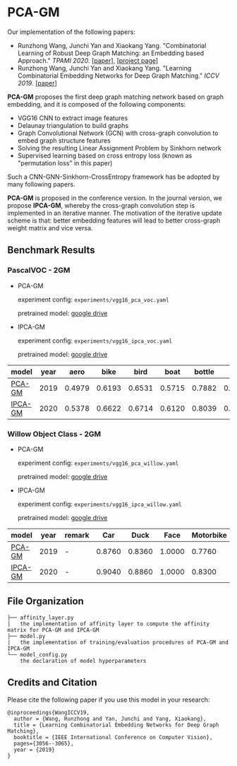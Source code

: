# PCA-GM

Our implementation of the following papers:
* Runzhong Wang, Junchi Yan and Xiaokang Yang. "Combinatorial Learning of Robust Deep Graph Matching: an Embedding based Approach." _TPAMI 2020_.
    [[paper]](https://ieeexplore.ieee.org/abstract/document/9128045/), [[project page]](https://thinklab.sjtu.edu.cn/IPCA_GM.html)
* Runzhong Wang, Junchi Yan and Xiaokang Yang. "Learning Combinatorial Embedding Networks for Deep Graph Matching." _ICCV 2019_. 
  [[paper]](http://openaccess.thecvf.com/content_ICCV_2019/papers/Wang_Learning_Combinatorial_Embedding_Networks_for_Deep_Graph_Matching_ICCV_2019_paper.pdf)


**PCA-GM** proposes the first deep graph matching network based on graph embedding, and it is composed of the following components:
* VGG16 CNN to extract image features
* Delaunay triangulation to build graphs
* Graph Convolutional Network (GCN) with cross-graph convolution to embed graph structure features
* Solving the resulting Linear Assignment Problem by Sinkhorn network
* Supervised learning based on cross entropy loss (known as "permutation loss" in this paper)

Such a CNN-GNN-Sinkhorn-CrossEntropy framework has be adopted by many following papers.

**PCA-GM** is proposed in the conference version. In the journal version, we propose **IPCA-GM**, whereby the cross-graph convolution step is implemented in an iterative manner.
The motivation of the iterative update scheme is that: better embedding features will lead to better cross-graph weight matrix and vice versa.

## Benchmark Results
### PascalVOC - 2GM
* PCA-GM
  
  experiment config: ``experiments/vgg16_pca_voc.yaml``

  pretrained model: [google drive](https://drive.google.com/file/d/1JnX3cSPvRYBSrDKVwByzp7CADgVCJCO_/view?usp=sharing)
  
* IPCA-GM

  experiment config: ``experiments/vgg16_ipca_voc.yaml``

  pretrained model: [google drive](https://drive.google.com/file/d/1TGrbSQRmUkClH3Alz2OCwqjl8r8gf5yI/view?usp=sharing)

| model                  | year | aero   | bike   | bird   | boat   | bottle | bus    | car    | cat    | chair  | cow    | table  | dog    | horse  | mbkie  | person | plant  | sheep  | sofa   | train  | tv     | mean   |
| ---------------------- | ---- | ------ | ------ | ------ | ------ | ------ | ------ | ------ | ------ | ------ | ------ | ------ | ------ | ------ | ------ | ------ | ------ | ------ | ------ | ------ | ------ | ------ |
| [PCA-GM](/models/PCA)  | 2019 | 0.4979 | 0.6193 | 0.6531 | 0.5715 | 0.7882 | 0.7556 | 0.6466 | 0.6969 | 0.4164 | 0.6339 | 0.5073 | 0.6705 | 0.6671 | 0.6164 | 0.4447 | 0.8116 | 0.6782 | 0.5922 | 0.7845 | 0.9042 | 0.6478 |
| [IPCA-GM](/models/PCA) | 2020 | 0.5378 | 0.6622 | 0.6714 | 0.6120 | 0.8039 | 0.7527 | 0.7255 | 0.7252 | 0.4455 | 0.6524 | 0.5430 | 0.6724 | 0.6790 | 0.6421 | 0.4793 | 0.8435 | 0.7079 | 0.6398 | 0.8380 | 0.9083 | 0.6770 |

### Willow Object Class - 2GM
* PCA-GM
  
  experiment config: ``experiments/vgg16_pca_willow.yaml``

  pretrained model: [google drive](https://drive.google.com/file/d/1BYFevb7C1mUW9vK-L9wOo0Omtp4V15Ub/view?usp=sharing)
  
* IPCA-GM

  experiment config: ``experiments/vgg16_ipca_willow.yaml``

  pretrained model: [google drive](https://drive.google.com/file/d/1-OcLEwlKiudxs3KoKbFW56kzspqFsoWH/view?usp=sharing)

| model                    | year | remark          | Car    | Duck   | Face   | Motorbike | Winebottle | mean   |
| ------------------------ | ---- | --------------- | ------ | ------ | ------ | --------- | ---------- | ------ |
| [PCA-GM](/models/PCA)    | 2019 | -               | 0.8760 | 0.8360 | 1.0000 | 0.7760    | 0.8840     | 0.8744 |
| [IPCA-GM](/models/PCA)   | 2020 | -               | 0.9040 | 0.8860 | 1.0000 | 0.8300    | 0.8830     | 0.9006 |

## File Organization
```
├── affinity_layer.py
|   the implementation of affinity layer to compute the affinity matrix for PCA-GM and IPCA-GM
├── model.py
|   the implementation of training/evaluation procedures of PCA-GM and IPCA-GM
└── model_config.py
    the declaration of model hyperparameters
```

## Credits and Citation

Please cite the following paper if you use this model in your research:
```
@inproceedings{WangICCV19,
  author = {Wang, Runzhong and Yan, Junchi and Yang, Xiaokang},
  title = {Learning Combinatorial Embedding Networks for Deep Graph Matching},
  booktitle = {IEEE International Conference on Computer Vision},
  pages={3056--3065},
  year = {2019}
}
```
